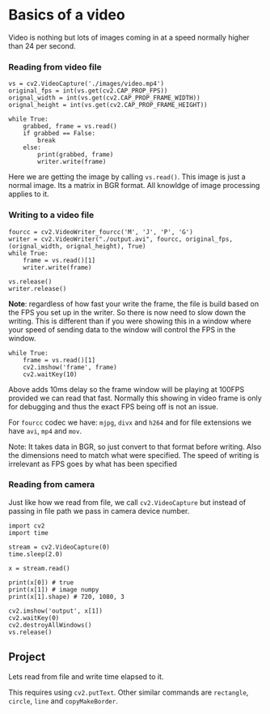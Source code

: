 # Basics of a video

Video is nothing but lots of images coming in at a speed normally higher than 24 per second.

### Reading from video file

```
vs = cv2.VideoCapture('./images/video.mp4')
original_fps = int(vs.get(cv2.CAP_PROP_FPS))
orignal_width = int(vs.get(cv2.CAP_PROP_FRAME_WIDTH))
orignal_height = int(vs.get(cv2.CAP_PROP_FRAME_HEIGHT))

while True:
    grabbed, frame = vs.read()
    if grabbed == False:
        break
    else:
        print(grabbed, frame)
        writer.write(frame)
```

Here we are getting the image by calling `vs.read()`. This image is just a normal image. Its a matrix in BGR format. All knowldge of image processing applies to it.

### Writing to a video file

```
fourcc = cv2.VideoWriter_fourcc('M', 'J', 'P', 'G')
writer = cv2.VideoWriter("./output.avi", fourcc, original_fps, (orignal_width, orignal_height), True)
while True:
    frame = vs.read()[1]
    writer.write(frame)

vs.release()
writer.release()
```

**Note**: regardless of how fast your write the frame, the file is build based on the FPS you set up in the writer. So there is now need to slow down the writing. This is different than if you were showing this in a window where your speed of sending data to the window will control the FPS in the window.

```
while True:
    frame = vs.read()[1]
    cv2.imshow('frame', frame)
    cv2.waitKey(10)
```

Above adds 10ms delay so the frame window will be playing at 100FPS provided we can read that fast. Normally this showing in video frame is only for debugging and thus the exact FPS being off is not an issue.

For `fourcc` codec we have: `mjpg`, `divx` and `h264` and for file extensions we have `avi`, `mp4` and `mov`.

Note: It takes data in BGR, so just convert to that format before writing. Also the dimensions need to match what were specified. The speed of writing is irrelevant as FPS goes by what has been specified

### Reading from camera

Just like how we read from file, we call `cv2.VideoCapture` but instead of passing in file path we pass in camera device number.

```
import cv2
import time

stream = cv2.VideoCapture(0)
time.sleep(2.0)

x = stream.read()

print(x[0]) # true
print(x[1]) # image numpy
print(x[1].shape) # 720, 1080, 3

cv2.imshow('output', x[1])
cv2.waitKey(0)
cv2.destroyAllWindows()
vs.release()
```

## Project

Lets read from file and write time elapsed to it.

This requires using `cv2.putText`.  Other similar commands are `rectangle`,  `circle`,  `line` and  `copyMakeBorder`.

